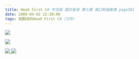 ```yaml
---
title: Head First C# 中文版 图文皆译 第七章 接口和抽象类 page301
date: 2009-04-02 22:58:00
tags: 我翻译的Head First C#（习作）
---
```

![](https://p-blog.csdn.net/images/p_blog_csdn_net/cuipengfei1/EntryImages/20090402/2009-04-02_22-44-24.jpg)

![](https://p-blog.csdn.net/images/p_blog_csdn_net/cuipengfei1/EntryImages/20090402/2009-04-02_22-47-11.jpg)



[ ![](https://profile.csdnimg.cn/5/2/5/3_cuipengfei1)
![](https://g.csdnimg.cn/static/user-reg-year/1x/11.png)
](https://blog.csdn.net/cuipengfei1)





